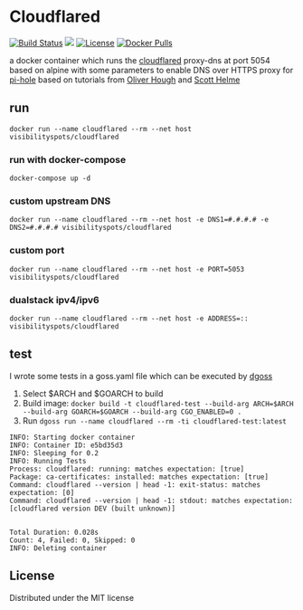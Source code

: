 # Cloudflared

[![Build Status](https://travis-ci.org/visibilityspots/dockerfile-cloudflared.svg?branch=master)](https://travis-ci.org/visibilityspots/dockerfile-cloudflared)
[![](https://images.microbadger.com/badges/image/visibilityspots/cloudflared:amd64.svg)](https://microbadger.com/images/visibilityspots/cloudflared:amd64)
[![License](https://img.shields.io/badge/license-MIT-blue.svg)](https://opensource.org/licenses/MIT)
[![Docker Pulls](https://img.shields.io/docker/pulls/visibilityspots/cloudflared.svg)](https://hub.docker.com/r/visibilityspots/cloudflared/)

a docker container which runs the [cloudflared](https://developers.cloudflare.com/1.1.1.1/dns-over-https/cloudflared-proxy/) proxy-dns at port 5054 based on alpine with some parameters to enable DNS over HTTPS proxy for [pi-hole](https://pi-hole.net/) based on tutorials from [Oliver Hough](https://oliverhough.cloud/blog/configure-pihole-with-dns-over-https/) and [Scott Helme](https://scotthelme.co.uk/securing-dns-across-all-of-my-devices-with-pihole-dns-over-https-1-1-1-1/)

## run

```docker run --name cloudflared --rm --net host visibilityspots/cloudflared```

### run with docker-compose

```docker-compose up -d```

### custom upstream DNS

```docker run --name cloudflared --rm --net host -e DNS1=#.#.#.# -e DNS2=#.#.#.# visibilityspots/cloudflared```

### custom port

```docker run --name cloudflared --rm --net host -e PORT=5053 visibilityspots/cloudflared```

### dualstack ipv4/ipv6

```docker run --name cloudflared --rm --net host -e ADDRESS=:: visibilityspots/cloudflared```

## test

I wrote some tests in a goss.yaml file which can be executed by [dgoss](https://github.com/aelsabbahy/goss/tree/master/extras/dgoss)

1. Select $ARCH and $GOARCH to build
2. Build image: `docker build -t cloudflared-test --build-arg ARCH=$ARCH --build-arg GOARCH=$GOARCH --build-arg CGO_ENABLED=0 .`
3. Run `dgoss run --name cloudflared --rm -ti cloudflared-test:latest`

```
INFO: Starting docker container
INFO: Container ID: e5bd35d3
INFO: Sleeping for 0.2
INFO: Running Tests
Process: cloudflared: running: matches expectation: [true]
Package: ca-certificates: installed: matches expectation: [true]
Command: cloudflared --version | head -1: exit-status: matches expectation: [0]
Command: cloudflared --version | head -1: stdout: matches expectation: [cloudflared version DEV (built unknown)]


Total Duration: 0.028s
Count: 4, Failed: 0, Skipped: 0
INFO: Deleting container
```

## License

Distributed under the MIT license
